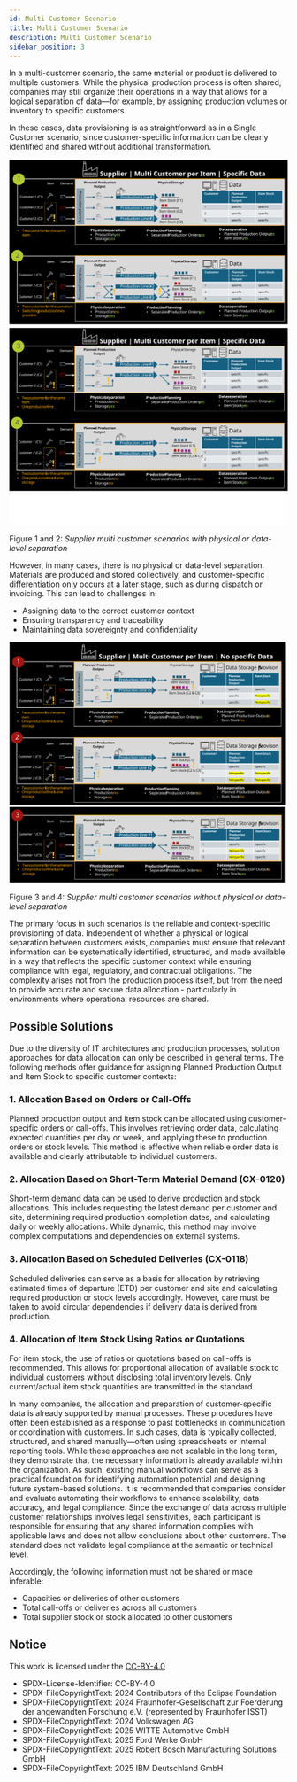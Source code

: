 ```yaml
---
id: Multi Customer Scenario
title: Multi Customer Scenario
description: Multi Customer Scenario
sidebar_position: 3
---
```


In a multi-customer scenario, the same material or product is delivered to multiple customers. While the physical production process is often shared, companies may still organize their operations in a way that allows for a logical separation of data—for example, by assigning production volumes or inventory to specific customers.

In these cases, data provisioning is as straightforward as in a Single Customer scenario, since customer-specific information can be clearly identified and shared without additional transformation.

![supplier-multi-customer-scenario](../../assets/supplier-multi-customer-scenario.svg)
![supplier-multi-customer-scenario-part2](../../assets/supplier-multi-customer-scenario-part2.svg)

Figure 1 and 2: *Supplier multi customer scenarios with physical or data-level separation*

However, in many cases, there is no physical or data-level separation. Materials are produced and stored collectively, and customer-specific differentiation only occurs at a later stage, such as during dispatch or invoicing. This can lead to challenges in:

- Assigning data to the correct customer context
- Ensuring transparency and traceability
- Maintaining data sovereignty and confidentiality

![supplier-multi-customer-scenario-part3](../../assets/supplier-multi-customer-scenario-part3.svg)
![supplier-multi-customer-scenario-part4](../../assets/supplier-multi-customer-scenario-part4.svg)

Figure 3 and 4: *Supplier multi customer scenarios without physical or data-level separation*

The primary focus in such scenarios is the reliable and context-specific provisioning of data. Independent of whether a physical or logical separation between customers exists, companies must ensure that relevant information can be systematically identified, structured, and made available in a way that reflects the specific customer context while ensuring compliance with legal, regulatory, and contractual obligations. The complexity arises not from the production process itself, but from the need to provide accurate and secure data allocation - particularly in environments where operational resources are shared.

## Possible Solutions

Due to the diversity of IT architectures and production processes, solution approaches for data allocation can only be described in general terms. The following methods offer guidance for assigning Planned Production Output and Item Stock to specific customer contexts:

### 1. Allocation Based on Orders or Call-Offs

Planned production output and item stock can be allocated using customer-specific orders or call-offs. This involves retrieving order data, calculating expected quantities per day or week, and applying these to production orders or stock levels. This method is effective when reliable order data is available and clearly attributable to individual customers.

### 2. Allocation Based on Short-Term Material Demand (CX-0120)

Short-term demand data can be used to derive production and stock allocations. This includes requesting the latest demand per customer and site, determining required production completion dates, and calculating daily or weekly allocations. While dynamic, this method may involve complex computations and dependencies on external systems.

### 3. Allocation Based on Scheduled Deliveries (CX-0118)

Scheduled deliveries can serve as a basis for allocation by retrieving estimated times of departure (ETD) per customer and site and calculating required production or stock levels accordingly. However, care must be taken to avoid circular dependencies if delivery data is derived from production.

### 4. Allocation of Item Stock Using Ratios or Quotations

For item stock, the use of ratios or quotations based on call-offs is recommended. This allows for proportional allocation of available stock to individual customers without disclosing total inventory levels. Only current/actual item stock quantities are transmitted in the standard.

In many companies, the allocation and preparation of customer-specific data is already supported by manual processes. These procedures have often been established as a response to past bottlenecks in communication or coordination with customers. In such cases, data is typically collected, structured, and shared manually—often using spreadsheets or internal reporting tools. While these approaches are not scalable in the long term, they demonstrate that the necessary information is already available within the organization. As such, existing manual workflows can serve as a practical foundation for identifying automation potential and designing future system-based solutions.
It is recommended that companies consider and evaluate automating their workflows to enhance scalability, data accuracy, and legal compliance.
Since the exchange of data across multiple customer relationships involves legal sensitivities, each participant is responsible for ensuring that any shared information complies with applicable laws and does not allow conclusions about other customers. The standard does not validate legal compliance at the semantic or technical level.

Accordingly, the following information must not be shared or made inferable:

- Capacities or deliveries of other customers
- Total call-offs or deliveries across all customers
- Total supplier stock or stock allocated to other customers

## Notice

This work is licensed under the [CC-BY-4.0](https://creativecommons.org/licenses/by/4.0/legalcode)

- SPDX-License-Identifier: CC-BY-4.0  
- SPDX-FileCopyrightText: 2024 Contributors of the Eclipse Foundation  
- SPDX-FileCopyrightText: 2024 Fraunhofer-Gesellschaft zur Foerderung der angewandten Forschung e.V. (represented by Fraunhofer ISST)  
- SPDX-FileCopyrightText: 2024 Volkswagen AG  
- SPDX-FileCopyrightText: 2025 WITTE Automotive GmbH  
- SPDX-FileCopyrightText: 2025 Ford Werke GmbH  
- SPDX-FileCopyrightText: 2025 Robert Bosch Manufacturing Solutions GmbH  
- SPDX-FileCopyrightText: 2025 IBM Deutschland GmbH
